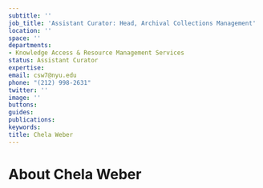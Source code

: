 ```yaml
---
subtitle: ''
job_title: 'Assistant Curator: Head, Archival Collections Management'
location: ''
space: ''
departments:
- Knowledge Access & Resource Management Services
status: Assistant Curator
expertise: 
email: csw7@nyu.edu
phone: "(212) 998-2631"
twitter: ''
image: ''
buttons: 
guides: 
publications: 
keywords: 
title: Chela Weber
---
```


# About Chela Weber